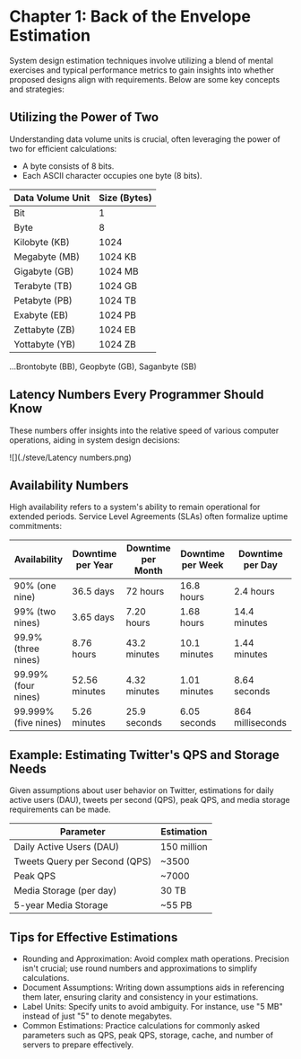 # Chapter 1: Back of the Envelope Estimation

System design estimation techniques involve utilizing a blend of mental exercises and typical performance metrics to gain insights into whether proposed designs align with requirements. Below are some key concepts and strategies:

## Utilizing the Power of Two
Understanding data volume units is crucial, often leveraging the power of two for efficient calculations:

- A byte consists of 8 bits.
- Each ASCII character occupies one byte (8 bits).

| Data Volume Unit | Size (Bytes) |
|------------------|--------------|
| Bit              | 1            |
| Byte             | 8            |
| Kilobyte (KB)    | 1024         |
| Megabyte (MB)    | 1024 KB      |
| Gigabyte (GB)    | 1024 MB      |
| Terabyte (TB)    | 1024 GB      |
| Petabyte (PB)    | 1024 TB      |
| Exabyte (EB)     | 1024 PB      |
| Zettabyte (ZB)   | 1024 EB      |
| Yottabyte (YB)   | 1024 ZB      
...Brontobyte (BB), Geopbyte (GB), Saganbyte (SB)

## Latency Numbers Every Programmer Should Know
These numbers offer insights into the relative speed of various computer operations, aiding in system design decisions:

![](./steve/Latency numbers.png)

## Availability Numbers
High availability refers to a system's ability to remain operational for extended periods. Service Level Agreements (SLAs) often formalize uptime commitments:

| Availability | Downtime per Year | Downtime per Month | Downtime per Week | Downtime per Day |
|--------------|-------------------|--------------------|-------------------|------------------|
| 90% (one nine) | 36.5 days | 72 hours | 16.8 hours | 2.4 hours |
| 99% (two nines) | 3.65 days | 7.20 hours | 1.68 hours | 14.4 minutes |
| 99.9% (three nines) | 8.76 hours | 43.2 minutes | 10.1 minutes | 1.44 minutes |
| 99.99% (four nines) | 52.56 minutes | 4.32 minutes | 1.01 minutes | 8.64 seconds |
| 99.999% (five nines) | 5.26 minutes | 25.9 seconds | 6.05 seconds | 864 milliseconds |

## Example: Estimating Twitter's QPS and Storage Needs
Given assumptions about user behavior on Twitter, estimations for daily active users (DAU), tweets per second (QPS), peak QPS, and media storage requirements can be made. 

| Parameter | Estimation |
|-----------|------------|
| Daily Active Users (DAU) | 150 million |
| Tweets Query per Second (QPS) | ~3500 |
| Peak QPS | ~7000 |
| Media Storage (per day) | 30 TB |
| 5-year Media Storage | ~55 PB |

## Tips for Effective Estimations
- Rounding and Approximation: Avoid complex math operations. Precision isn't crucial; use round numbers and approximations to simplify calculations.
- Document Assumptions: Writing down assumptions aids in referencing them later, ensuring clarity and consistency in your estimations.
- Label Units: Specify units to avoid ambiguity. For instance, use "5 MB" instead of just "5" to denote megabytes.
- Common Estimations: Practice calculations for commonly asked parameters such as QPS, peak QPS, storage, cache, and number of servers to prepare effectively.